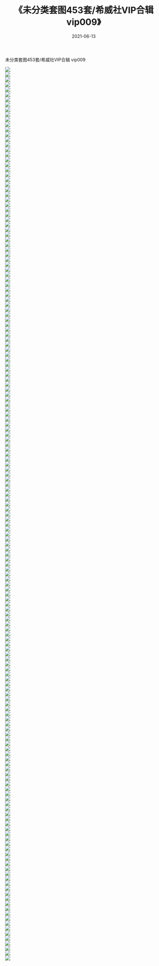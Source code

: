 ﻿---
layout: post
title:  《未分类套图453套/希威社VIP合辑  vip009》
date:   2021-06-13
img: http://img.660000.xyz/Sharelink/网络美图/2021/未分类套图453套/希威社VIP合辑  vip009/000.jpg
categories: [美女, 清纯, 唯美]
---

未分类套图453套/希威社VIP合辑  vip009

 ![](http://img.660000.xyz/Sharelink/网络美图/2021/未分类套图453套/希威社VIP合辑&nbsp;&nbsp;vip009/001.jpg) <br>![](http://img.660000.xyz/Sharelink/网络美图/2021/未分类套图453套/希威社VIP合辑&nbsp;&nbsp;vip009/002.jpg) <br>![](http://img.660000.xyz/Sharelink/网络美图/2021/未分类套图453套/希威社VIP合辑&nbsp;&nbsp;vip009/003.jpg) <br>![](http://img.660000.xyz/Sharelink/网络美图/2021/未分类套图453套/希威社VIP合辑&nbsp;&nbsp;vip009/004.jpg) <br>![](http://img.660000.xyz/Sharelink/网络美图/2021/未分类套图453套/希威社VIP合辑&nbsp;&nbsp;vip009/005.jpg) <br>![](http://img.660000.xyz/Sharelink/网络美图/2021/未分类套图453套/希威社VIP合辑&nbsp;&nbsp;vip009/006.jpg) <br>![](http://img.660000.xyz/Sharelink/网络美图/2021/未分类套图453套/希威社VIP合辑&nbsp;&nbsp;vip009/007.jpg) <br>![](http://img.660000.xyz/Sharelink/网络美图/2021/未分类套图453套/希威社VIP合辑&nbsp;&nbsp;vip009/008.jpg) <br>![](http://img.660000.xyz/Sharelink/网络美图/2021/未分类套图453套/希威社VIP合辑&nbsp;&nbsp;vip009/009.jpg) <br>![](http://img.660000.xyz/Sharelink/网络美图/2021/未分类套图453套/希威社VIP合辑&nbsp;&nbsp;vip009/010.jpg) <br>![](http://img.660000.xyz/Sharelink/网络美图/2021/未分类套图453套/希威社VIP合辑&nbsp;&nbsp;vip009/011.jpg) <br>![](http://img.660000.xyz/Sharelink/网络美图/2021/未分类套图453套/希威社VIP合辑&nbsp;&nbsp;vip009/012.jpg) <br>![](http://img.660000.xyz/Sharelink/网络美图/2021/未分类套图453套/希威社VIP合辑&nbsp;&nbsp;vip009/013.jpg) <br>![](http://img.660000.xyz/Sharelink/网络美图/2021/未分类套图453套/希威社VIP合辑&nbsp;&nbsp;vip009/014.jpg) <br>![](http://img.660000.xyz/Sharelink/网络美图/2021/未分类套图453套/希威社VIP合辑&nbsp;&nbsp;vip009/015.jpg) <br>![](http://img.660000.xyz/Sharelink/网络美图/2021/未分类套图453套/希威社VIP合辑&nbsp;&nbsp;vip009/016.jpg) <br>![](http://img.660000.xyz/Sharelink/网络美图/2021/未分类套图453套/希威社VIP合辑&nbsp;&nbsp;vip009/017.jpg) <br>![](http://img.660000.xyz/Sharelink/网络美图/2021/未分类套图453套/希威社VIP合辑&nbsp;&nbsp;vip009/018.jpg) <br>![](http://img.660000.xyz/Sharelink/网络美图/2021/未分类套图453套/希威社VIP合辑&nbsp;&nbsp;vip009/019.jpg) <br>![](http://img.660000.xyz/Sharelink/网络美图/2021/未分类套图453套/希威社VIP合辑&nbsp;&nbsp;vip009/020.jpg) <br>![](http://img.660000.xyz/Sharelink/网络美图/2021/未分类套图453套/希威社VIP合辑&nbsp;&nbsp;vip009/021.jpg) <br>![](http://img.660000.xyz/Sharelink/网络美图/2021/未分类套图453套/希威社VIP合辑&nbsp;&nbsp;vip009/022.jpg) <br>![](http://img.660000.xyz/Sharelink/网络美图/2021/未分类套图453套/希威社VIP合辑&nbsp;&nbsp;vip009/023.jpg) <br>![](http://img.660000.xyz/Sharelink/网络美图/2021/未分类套图453套/希威社VIP合辑&nbsp;&nbsp;vip009/024.jpg) <br>![](http://img.660000.xyz/Sharelink/网络美图/2021/未分类套图453套/希威社VIP合辑&nbsp;&nbsp;vip009/025.jpg) <br>![](http://img.660000.xyz/Sharelink/网络美图/2021/未分类套图453套/希威社VIP合辑&nbsp;&nbsp;vip009/026.jpg) <br>![](http://img.660000.xyz/Sharelink/网络美图/2021/未分类套图453套/希威社VIP合辑&nbsp;&nbsp;vip009/027.jpg) <br>![](http://img.660000.xyz/Sharelink/网络美图/2021/未分类套图453套/希威社VIP合辑&nbsp;&nbsp;vip009/028.jpg) <br>![](http://img.660000.xyz/Sharelink/网络美图/2021/未分类套图453套/希威社VIP合辑&nbsp;&nbsp;vip009/029.jpg) <br>![](http://img.660000.xyz/Sharelink/网络美图/2021/未分类套图453套/希威社VIP合辑&nbsp;&nbsp;vip009/030.jpg) <br>![](http://img.660000.xyz/Sharelink/网络美图/2021/未分类套图453套/希威社VIP合辑&nbsp;&nbsp;vip009/031.jpg) <br>![](http://img.660000.xyz/Sharelink/网络美图/2021/未分类套图453套/希威社VIP合辑&nbsp;&nbsp;vip009/032.jpg) <br>![](http://img.660000.xyz/Sharelink/网络美图/2021/未分类套图453套/希威社VIP合辑&nbsp;&nbsp;vip009/033.jpg) <br>![](http://img.660000.xyz/Sharelink/网络美图/2021/未分类套图453套/希威社VIP合辑&nbsp;&nbsp;vip009/034.jpg) <br>![](http://img.660000.xyz/Sharelink/网络美图/2021/未分类套图453套/希威社VIP合辑&nbsp;&nbsp;vip009/035.jpg) <br>![](http://img.660000.xyz/Sharelink/网络美图/2021/未分类套图453套/希威社VIP合辑&nbsp;&nbsp;vip009/036.jpg) <br>![](http://img.660000.xyz/Sharelink/网络美图/2021/未分类套图453套/希威社VIP合辑&nbsp;&nbsp;vip009/037.jpg) <br>![](http://img.660000.xyz/Sharelink/网络美图/2021/未分类套图453套/希威社VIP合辑&nbsp;&nbsp;vip009/038.jpg) <br>![](http://img.660000.xyz/Sharelink/网络美图/2021/未分类套图453套/希威社VIP合辑&nbsp;&nbsp;vip009/039.jpg) <br>![](http://img.660000.xyz/Sharelink/网络美图/2021/未分类套图453套/希威社VIP合辑&nbsp;&nbsp;vip009/040.jpg) <br>![](http://img.660000.xyz/Sharelink/网络美图/2021/未分类套图453套/希威社VIP合辑&nbsp;&nbsp;vip009/041.jpg) <br>![](http://img.660000.xyz/Sharelink/网络美图/2021/未分类套图453套/希威社VIP合辑&nbsp;&nbsp;vip009/042.jpg) <br>![](http://img.660000.xyz/Sharelink/网络美图/2021/未分类套图453套/希威社VIP合辑&nbsp;&nbsp;vip009/043.jpg) <br>![](http://img.660000.xyz/Sharelink/网络美图/2021/未分类套图453套/希威社VIP合辑&nbsp;&nbsp;vip009/044.jpg) <br>![](http://img.660000.xyz/Sharelink/网络美图/2021/未分类套图453套/希威社VIP合辑&nbsp;&nbsp;vip009/045.jpg) <br>![](http://img.660000.xyz/Sharelink/网络美图/2021/未分类套图453套/希威社VIP合辑&nbsp;&nbsp;vip009/046.jpg) <br>![](http://img.660000.xyz/Sharelink/网络美图/2021/未分类套图453套/希威社VIP合辑&nbsp;&nbsp;vip009/047.jpg) <br>![](http://img.660000.xyz/Sharelink/网络美图/2021/未分类套图453套/希威社VIP合辑&nbsp;&nbsp;vip009/048.jpg) <br>![](http://img.660000.xyz/Sharelink/网络美图/2021/未分类套图453套/希威社VIP合辑&nbsp;&nbsp;vip009/049.jpg) <br>![](http://img.660000.xyz/Sharelink/网络美图/2021/未分类套图453套/希威社VIP合辑&nbsp;&nbsp;vip009/050.jpg) <br>![](http://img.660000.xyz/Sharelink/网络美图/2021/未分类套图453套/希威社VIP合辑&nbsp;&nbsp;vip009/051.jpg) <br>![](http://img.660000.xyz/Sharelink/网络美图/2021/未分类套图453套/希威社VIP合辑&nbsp;&nbsp;vip009/052.jpg) <br>![](http://img.660000.xyz/Sharelink/网络美图/2021/未分类套图453套/希威社VIP合辑&nbsp;&nbsp;vip009/053.jpg) <br>![](http://img.660000.xyz/Sharelink/网络美图/2021/未分类套图453套/希威社VIP合辑&nbsp;&nbsp;vip009/054.jpg) <br>![](http://img.660000.xyz/Sharelink/网络美图/2021/未分类套图453套/希威社VIP合辑&nbsp;&nbsp;vip009/055.jpg) <br>![](http://img.660000.xyz/Sharelink/网络美图/2021/未分类套图453套/希威社VIP合辑&nbsp;&nbsp;vip009/056.jpg) <br>![](http://img.660000.xyz/Sharelink/网络美图/2021/未分类套图453套/希威社VIP合辑&nbsp;&nbsp;vip009/057.jpg) <br>![](http://img.660000.xyz/Sharelink/网络美图/2021/未分类套图453套/希威社VIP合辑&nbsp;&nbsp;vip009/058.jpg) <br>![](http://img.660000.xyz/Sharelink/网络美图/2021/未分类套图453套/希威社VIP合辑&nbsp;&nbsp;vip009/059.jpg) <br>![](http://img.660000.xyz/Sharelink/网络美图/2021/未分类套图453套/希威社VIP合辑&nbsp;&nbsp;vip009/060.jpg) <br>![](http://img.660000.xyz/Sharelink/网络美图/2021/未分类套图453套/希威社VIP合辑&nbsp;&nbsp;vip009/061.jpg) <br>![](http://img.660000.xyz/Sharelink/网络美图/2021/未分类套图453套/希威社VIP合辑&nbsp;&nbsp;vip009/062.jpg) <br>![](http://img.660000.xyz/Sharelink/网络美图/2021/未分类套图453套/希威社VIP合辑&nbsp;&nbsp;vip009/063.jpg) <br>![](http://img.660000.xyz/Sharelink/网络美图/2021/未分类套图453套/希威社VIP合辑&nbsp;&nbsp;vip009/064.jpg) <br>![](http://img.660000.xyz/Sharelink/网络美图/2021/未分类套图453套/希威社VIP合辑&nbsp;&nbsp;vip009/065.jpg) <br>![](http://img.660000.xyz/Sharelink/网络美图/2021/未分类套图453套/希威社VIP合辑&nbsp;&nbsp;vip009/066.jpg) <br>![](http://img.660000.xyz/Sharelink/网络美图/2021/未分类套图453套/希威社VIP合辑&nbsp;&nbsp;vip009/067.jpg) <br>![](http://img.660000.xyz/Sharelink/网络美图/2021/未分类套图453套/希威社VIP合辑&nbsp;&nbsp;vip009/068.jpg) <br>![](http://img.660000.xyz/Sharelink/网络美图/2021/未分类套图453套/希威社VIP合辑&nbsp;&nbsp;vip009/069.jpg) <br>![](http://img.660000.xyz/Sharelink/网络美图/2021/未分类套图453套/希威社VIP合辑&nbsp;&nbsp;vip009/070.jpg) <br>![](http://img.660000.xyz/Sharelink/网络美图/2021/未分类套图453套/希威社VIP合辑&nbsp;&nbsp;vip009/071.jpg) <br>![](http://img.660000.xyz/Sharelink/网络美图/2021/未分类套图453套/希威社VIP合辑&nbsp;&nbsp;vip009/072.jpg) <br>![](http://img.660000.xyz/Sharelink/网络美图/2021/未分类套图453套/希威社VIP合辑&nbsp;&nbsp;vip009/073.jpg) <br>![](http://img.660000.xyz/Sharelink/网络美图/2021/未分类套图453套/希威社VIP合辑&nbsp;&nbsp;vip009/074.jpg) <br>![](http://img.660000.xyz/Sharelink/网络美图/2021/未分类套图453套/希威社VIP合辑&nbsp;&nbsp;vip009/075.jpg) <br>![](http://img.660000.xyz/Sharelink/网络美图/2021/未分类套图453套/希威社VIP合辑&nbsp;&nbsp;vip009/076.jpg) <br>![](http://img.660000.xyz/Sharelink/网络美图/2021/未分类套图453套/希威社VIP合辑&nbsp;&nbsp;vip009/077.jpg) <br>![](http://img.660000.xyz/Sharelink/网络美图/2021/未分类套图453套/希威社VIP合辑&nbsp;&nbsp;vip009/078.jpg) <br>![](http://img.660000.xyz/Sharelink/网络美图/2021/未分类套图453套/希威社VIP合辑&nbsp;&nbsp;vip009/079.jpg) <br>![](http://img.660000.xyz/Sharelink/网络美图/2021/未分类套图453套/希威社VIP合辑&nbsp;&nbsp;vip009/080.jpg) <br>![](http://img.660000.xyz/Sharelink/网络美图/2021/未分类套图453套/希威社VIP合辑&nbsp;&nbsp;vip009/081.jpg) <br>![](http://img.660000.xyz/Sharelink/网络美图/2021/未分类套图453套/希威社VIP合辑&nbsp;&nbsp;vip009/082.jpg) <br>![](http://img.660000.xyz/Sharelink/网络美图/2021/未分类套图453套/希威社VIP合辑&nbsp;&nbsp;vip009/083.jpg) <br>![](http://img.660000.xyz/Sharelink/网络美图/2021/未分类套图453套/希威社VIP合辑&nbsp;&nbsp;vip009/084.jpg) <br>![](http://img.660000.xyz/Sharelink/网络美图/2021/未分类套图453套/希威社VIP合辑&nbsp;&nbsp;vip009/085.jpg) <br>![](http://img.660000.xyz/Sharelink/网络美图/2021/未分类套图453套/希威社VIP合辑&nbsp;&nbsp;vip009/086.jpg) <br>![](http://img.660000.xyz/Sharelink/网络美图/2021/未分类套图453套/希威社VIP合辑&nbsp;&nbsp;vip009/087.jpg) <br>![](http://img.660000.xyz/Sharelink/网络美图/2021/未分类套图453套/希威社VIP合辑&nbsp;&nbsp;vip009/088.jpg) <br>![](http://img.660000.xyz/Sharelink/网络美图/2021/未分类套图453套/希威社VIP合辑&nbsp;&nbsp;vip009/089.jpg) <br>![](http://img.660000.xyz/Sharelink/网络美图/2021/未分类套图453套/希威社VIP合辑&nbsp;&nbsp;vip009/090.jpg) <br>![](http://img.660000.xyz/Sharelink/网络美图/2021/未分类套图453套/希威社VIP合辑&nbsp;&nbsp;vip009/091.jpg) <br>![](http://img.660000.xyz/Sharelink/网络美图/2021/未分类套图453套/希威社VIP合辑&nbsp;&nbsp;vip009/092.jpg) <br>![](http://img.660000.xyz/Sharelink/网络美图/2021/未分类套图453套/希威社VIP合辑&nbsp;&nbsp;vip009/093.jpg) <br>![](http://img.660000.xyz/Sharelink/网络美图/2021/未分类套图453套/希威社VIP合辑&nbsp;&nbsp;vip009/094.jpg) <br>![](http://img.660000.xyz/Sharelink/网络美图/2021/未分类套图453套/希威社VIP合辑&nbsp;&nbsp;vip009/095.jpg) <br>![](http://img.660000.xyz/Sharelink/网络美图/2021/未分类套图453套/希威社VIP合辑&nbsp;&nbsp;vip009/096.jpg) <br>![](http://img.660000.xyz/Sharelink/网络美图/2021/未分类套图453套/希威社VIP合辑&nbsp;&nbsp;vip009/097.jpg) <br>![](http://img.660000.xyz/Sharelink/网络美图/2021/未分类套图453套/希威社VIP合辑&nbsp;&nbsp;vip009/098.jpg) <br>![](http://img.660000.xyz/Sharelink/网络美图/2021/未分类套图453套/希威社VIP合辑&nbsp;&nbsp;vip009/099.jpg) <br>![](http://img.660000.xyz/Sharelink/网络美图/2021/未分类套图453套/希威社VIP合辑&nbsp;&nbsp;vip009/100.jpg) <br>![](http://img.660000.xyz/Sharelink/网络美图/2021/未分类套图453套/希威社VIP合辑&nbsp;&nbsp;vip009/101.jpg) <br>![](http://img.660000.xyz/Sharelink/网络美图/2021/未分类套图453套/希威社VIP合辑&nbsp;&nbsp;vip009/102.jpg) <br>![](http://img.660000.xyz/Sharelink/网络美图/2021/未分类套图453套/希威社VIP合辑&nbsp;&nbsp;vip009/103.jpg) <br>![](http://img.660000.xyz/Sharelink/网络美图/2021/未分类套图453套/希威社VIP合辑&nbsp;&nbsp;vip009/104.jpg) <br>![](http://img.660000.xyz/Sharelink/网络美图/2021/未分类套图453套/希威社VIP合辑&nbsp;&nbsp;vip009/105.jpg) <br>![](http://img.660000.xyz/Sharelink/网络美图/2021/未分类套图453套/希威社VIP合辑&nbsp;&nbsp;vip009/106.jpg) <br>![](http://img.660000.xyz/Sharelink/网络美图/2021/未分类套图453套/希威社VIP合辑&nbsp;&nbsp;vip009/107.jpg) <br>![](http://img.660000.xyz/Sharelink/网络美图/2021/未分类套图453套/希威社VIP合辑&nbsp;&nbsp;vip009/108.jpg) <br>![](http://img.660000.xyz/Sharelink/网络美图/2021/未分类套图453套/希威社VIP合辑&nbsp;&nbsp;vip009/109.jpg) <br>![](http://img.660000.xyz/Sharelink/网络美图/2021/未分类套图453套/希威社VIP合辑&nbsp;&nbsp;vip009/110.jpg) <br>![](http://img.660000.xyz/Sharelink/网络美图/2021/未分类套图453套/希威社VIP合辑&nbsp;&nbsp;vip009/111.jpg) <br>![](http://img.660000.xyz/Sharelink/网络美图/2021/未分类套图453套/希威社VIP合辑&nbsp;&nbsp;vip009/112.jpg) <br>![](http://img.660000.xyz/Sharelink/网络美图/2021/未分类套图453套/希威社VIP合辑&nbsp;&nbsp;vip009/113.jpg) <br>![](http://img.660000.xyz/Sharelink/网络美图/2021/未分类套图453套/希威社VIP合辑&nbsp;&nbsp;vip009/114.jpg) <br>![](http://img.660000.xyz/Sharelink/网络美图/2021/未分类套图453套/希威社VIP合辑&nbsp;&nbsp;vip009/115.jpg) <br>![](http://img.660000.xyz/Sharelink/网络美图/2021/未分类套图453套/希威社VIP合辑&nbsp;&nbsp;vip009/116.jpg) <br>![](http://img.660000.xyz/Sharelink/网络美图/2021/未分类套图453套/希威社VIP合辑&nbsp;&nbsp;vip009/117.jpg) <br>![](http://img.660000.xyz/Sharelink/网络美图/2021/未分类套图453套/希威社VIP合辑&nbsp;&nbsp;vip009/118.jpg) <br>![](http://img.660000.xyz/Sharelink/网络美图/2021/未分类套图453套/希威社VIP合辑&nbsp;&nbsp;vip009/119.jpg) <br>![](http://img.660000.xyz/Sharelink/网络美图/2021/未分类套图453套/希威社VIP合辑&nbsp;&nbsp;vip009/120.jpg) <br>![](http://img.660000.xyz/Sharelink/网络美图/2021/未分类套图453套/希威社VIP合辑&nbsp;&nbsp;vip009/121.jpg) <br>![](http://img.660000.xyz/Sharelink/网络美图/2021/未分类套图453套/希威社VIP合辑&nbsp;&nbsp;vip009/122.jpg) <br>![](http://img.660000.xyz/Sharelink/网络美图/2021/未分类套图453套/希威社VIP合辑&nbsp;&nbsp;vip009/123.jpg) <br>![](http://img.660000.xyz/Sharelink/网络美图/2021/未分类套图453套/希威社VIP合辑&nbsp;&nbsp;vip009/124.jpg) <br>![](http://img.660000.xyz/Sharelink/网络美图/2021/未分类套图453套/希威社VIP合辑&nbsp;&nbsp;vip009/125.jpg) <br>![](http://img.660000.xyz/Sharelink/网络美图/2021/未分类套图453套/希威社VIP合辑&nbsp;&nbsp;vip009/126.jpg) <br>![](http://img.660000.xyz/Sharelink/网络美图/2021/未分类套图453套/希威社VIP合辑&nbsp;&nbsp;vip009/127.jpg) <br>![](http://img.660000.xyz/Sharelink/网络美图/2021/未分类套图453套/希威社VIP合辑&nbsp;&nbsp;vip009/128.jpg) <br>![](http://img.660000.xyz/Sharelink/网络美图/2021/未分类套图453套/希威社VIP合辑&nbsp;&nbsp;vip009/129.jpg) <br>![](http://img.660000.xyz/Sharelink/网络美图/2021/未分类套图453套/希威社VIP合辑&nbsp;&nbsp;vip009/130.jpg) <br>![](http://img.660000.xyz/Sharelink/网络美图/2021/未分类套图453套/希威社VIP合辑&nbsp;&nbsp;vip009/131.jpg) <br>![](http://img.660000.xyz/Sharelink/网络美图/2021/未分类套图453套/希威社VIP合辑&nbsp;&nbsp;vip009/132.jpg) <br>![](http://img.660000.xyz/Sharelink/网络美图/2021/未分类套图453套/希威社VIP合辑&nbsp;&nbsp;vip009/133.jpg) <br>![](http://img.660000.xyz/Sharelink/网络美图/2021/未分类套图453套/希威社VIP合辑&nbsp;&nbsp;vip009/134.jpg) <br>![](http://img.660000.xyz/Sharelink/网络美图/2021/未分类套图453套/希威社VIP合辑&nbsp;&nbsp;vip009/135.jpg) <br>![](http://img.660000.xyz/Sharelink/网络美图/2021/未分类套图453套/希威社VIP合辑&nbsp;&nbsp;vip009/136.jpg) <br>![](http://img.660000.xyz/Sharelink/网络美图/2021/未分类套图453套/希威社VIP合辑&nbsp;&nbsp;vip009/137.jpg) <br>![](http://img.660000.xyz/Sharelink/网络美图/2021/未分类套图453套/希威社VIP合辑&nbsp;&nbsp;vip009/138.jpg) <br>![](http://img.660000.xyz/Sharelink/网络美图/2021/未分类套图453套/希威社VIP合辑&nbsp;&nbsp;vip009/139.jpg) <br>![](http://img.660000.xyz/Sharelink/网络美图/2021/未分类套图453套/希威社VIP合辑&nbsp;&nbsp;vip009/140.jpg) <br>![](http://img.660000.xyz/Sharelink/网络美图/2021/未分类套图453套/希威社VIP合辑&nbsp;&nbsp;vip009/141.jpg) <br>![](http://img.660000.xyz/Sharelink/网络美图/2021/未分类套图453套/希威社VIP合辑&nbsp;&nbsp;vip009/142.jpg) <br>![](http://img.660000.xyz/Sharelink/网络美图/2021/未分类套图453套/希威社VIP合辑&nbsp;&nbsp;vip009/143.jpg) <br>![](http://img.660000.xyz/Sharelink/网络美图/2021/未分类套图453套/希威社VIP合辑&nbsp;&nbsp;vip009/144.jpg) <br>![](http://img.660000.xyz/Sharelink/网络美图/2021/未分类套图453套/希威社VIP合辑&nbsp;&nbsp;vip009/145.jpg) <br>![](http://img.660000.xyz/Sharelink/网络美图/2021/未分类套图453套/希威社VIP合辑&nbsp;&nbsp;vip009/146.jpg) <br>![](http://img.660000.xyz/Sharelink/网络美图/2021/未分类套图453套/希威社VIP合辑&nbsp;&nbsp;vip009/147.jpg) <br>![](http://img.660000.xyz/Sharelink/网络美图/2021/未分类套图453套/希威社VIP合辑&nbsp;&nbsp;vip009/148.jpg) <br>![](http://img.660000.xyz/Sharelink/网络美图/2021/未分类套图453套/希威社VIP合辑&nbsp;&nbsp;vip009/149.jpg) <br>![](http://img.660000.xyz/Sharelink/网络美图/2021/未分类套图453套/希威社VIP合辑&nbsp;&nbsp;vip009/150.jpg) <br>![](http://img.660000.xyz/Sharelink/网络美图/2021/未分类套图453套/希威社VIP合辑&nbsp;&nbsp;vip009/151.jpg) <br>![](http://img.660000.xyz/Sharelink/网络美图/2021/未分类套图453套/希威社VIP合辑&nbsp;&nbsp;vip009/152.jpg) <br>![](http://img.660000.xyz/Sharelink/网络美图/2021/未分类套图453套/希威社VIP合辑&nbsp;&nbsp;vip009/153.jpg) <br>![](http://img.660000.xyz/Sharelink/网络美图/2021/未分类套图453套/希威社VIP合辑&nbsp;&nbsp;vip009/154.jpg) <br>![](http://img.660000.xyz/Sharelink/网络美图/2021/未分类套图453套/希威社VIP合辑&nbsp;&nbsp;vip009/155.jpg) <br>![](http://img.660000.xyz/Sharelink/网络美图/2021/未分类套图453套/希威社VIP合辑&nbsp;&nbsp;vip009/156.jpg) <br>![](http://img.660000.xyz/Sharelink/网络美图/2021/未分类套图453套/希威社VIP合辑&nbsp;&nbsp;vip009/157.jpg) <br>![](http://img.660000.xyz/Sharelink/网络美图/2021/未分类套图453套/希威社VIP合辑&nbsp;&nbsp;vip009/158.jpg) <br>![](http://img.660000.xyz/Sharelink/网络美图/2021/未分类套图453套/希威社VIP合辑&nbsp;&nbsp;vip009/159.jpg) <br>![](http://img.660000.xyz/Sharelink/网络美图/2021/未分类套图453套/希威社VIP合辑&nbsp;&nbsp;vip009/160.jpg) <br>![](http://img.660000.xyz/Sharelink/网络美图/2021/未分类套图453套/希威社VIP合辑&nbsp;&nbsp;vip009/161.jpg) <br>![](http://img.660000.xyz/Sharelink/网络美图/2021/未分类套图453套/希威社VIP合辑&nbsp;&nbsp;vip009/162.jpg) <br>![](http://img.660000.xyz/Sharelink/网络美图/2021/未分类套图453套/希威社VIP合辑&nbsp;&nbsp;vip009/163.jpg) <br>![](http://img.660000.xyz/Sharelink/网络美图/2021/未分类套图453套/希威社VIP合辑&nbsp;&nbsp;vip009/164.jpg) <br>![](http://img.660000.xyz/Sharelink/网络美图/2021/未分类套图453套/希威社VIP合辑&nbsp;&nbsp;vip009/165.jpg) <br>![](http://img.660000.xyz/Sharelink/网络美图/2021/未分类套图453套/希威社VIP合辑&nbsp;&nbsp;vip009/166.jpg) <br>![](http://img.660000.xyz/Sharelink/网络美图/2021/未分类套图453套/希威社VIP合辑&nbsp;&nbsp;vip009/167.jpg) <br>![](http://img.660000.xyz/Sharelink/网络美图/2021/未分类套图453套/希威社VIP合辑&nbsp;&nbsp;vip009/168.jpg) <br>![](http://img.660000.xyz/Sharelink/网络美图/2021/未分类套图453套/希威社VIP合辑&nbsp;&nbsp;vip009/169.jpg) <br>![](http://img.660000.xyz/Sharelink/网络美图/2021/未分类套图453套/希威社VIP合辑&nbsp;&nbsp;vip009/170.jpg) <br>![](http://img.660000.xyz/Sharelink/网络美图/2021/未分类套图453套/希威社VIP合辑&nbsp;&nbsp;vip009/171.jpg) <br>![](http://img.660000.xyz/Sharelink/网络美图/2021/未分类套图453套/希威社VIP合辑&nbsp;&nbsp;vip009/172.jpg) <br>![](http://img.660000.xyz/Sharelink/网络美图/2021/未分类套图453套/希威社VIP合辑&nbsp;&nbsp;vip009/173.jpg) <br>![](http://img.660000.xyz/Sharelink/网络美图/2021/未分类套图453套/希威社VIP合辑&nbsp;&nbsp;vip009/174.jpg) <br>![](http://img.660000.xyz/Sharelink/网络美图/2021/未分类套图453套/希威社VIP合辑&nbsp;&nbsp;vip009/175.jpg) <br>![](http://img.660000.xyz/Sharelink/网络美图/2021/未分类套图453套/希威社VIP合辑&nbsp;&nbsp;vip009/176.jpg) <br>![](http://img.660000.xyz/Sharelink/网络美图/2021/未分类套图453套/希威社VIP合辑&nbsp;&nbsp;vip009/177.jpg) <br>![](http://img.660000.xyz/Sharelink/网络美图/2021/未分类套图453套/希威社VIP合辑&nbsp;&nbsp;vip009/178.jpg) <br>![](http://img.660000.xyz/Sharelink/网络美图/2021/未分类套图453套/希威社VIP合辑&nbsp;&nbsp;vip009/179.jpg) <br>